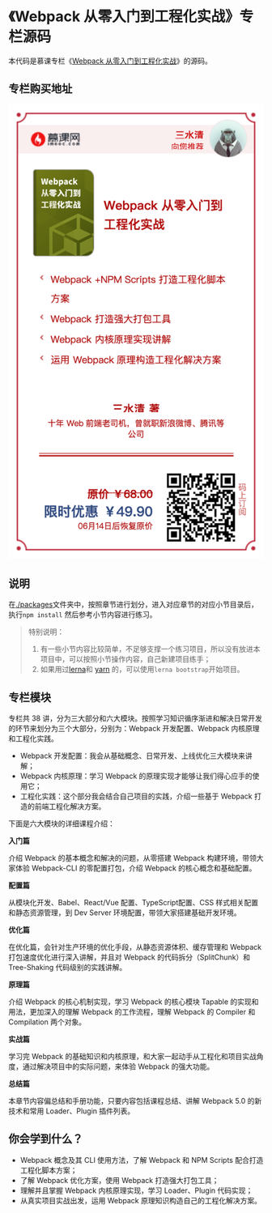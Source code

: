 # 《Webpack 从零入门到工程化实战》专栏源码

本代码是慕课专栏《[Webpack 从零入门到工程化实战](https://s.imooc.com/WFtUMW5)》的源码。

## 专栏购买地址

![](./poster.png)

## 说明

在[./packages](./packages)文件夹中，按照章节进行划分，进入对应章节的对应小节目录后，执行`npm install` 然后参考小节内容进行练习。

> 特别说明：
>
> 1. 有一些小节内容比较简单，不足够支撑一个练习项目，所以没有放进本项目中，可以按照小节操作内容，自己新建项目练手；
> 2. 如果用过[lerna](https://lernajs.io)和 [yarn](https://yarnpkg.com/) 的，可以使用`lerna bootstrap`开始项目。

## **专栏模块**

专栏共 38 讲，分为三大部分和六大模块。按照学习知识循序渐进和解决日常开发的环节来划分为三个大部分，分别为：Webpack 开发配置、Webpack 内核原理和工程化实践。

-   Webpack 开发配置：我会从基础概念、日常开发、上线优化三大模块来讲解；
-   Webpack 内核原理：学习 Webpack 的原理实现才能够让我们得心应手的使用它；
-   工程化实践：这个部分我会结合自己项目的实践，介绍一些基于 Webpack 打造的前端工程化解决方案。

下面是六大模块的详细课程介绍：

**入门篇**

介绍 Webpack 的基本概念和解决的问题，从零搭建 Webpack 构建环境，带领大家体验 Webpack-CLI 的零配置打包，介绍 Webpack 的核心概念和基础配置。

**配置篇**

从模块化开发、Babel、React/Vue 配置、TypeScript配置、CSS 样式相关配置和静态资源管理，到 Dev Server 环境配置，带领大家搭建基础开发环境。

**优化篇**

在优化篇，会针对生产环境的优化手段，从静态资源体积、缓存管理和 Webpack 打包速度优化进行深入讲解，并且对 Webpack 的代码拆分（SplitChunk）和 Tree-Shaking 代码级别的实践讲解。

**原理篇**

介绍 Webpack 的核心机制实现，学习 Webpack 的核心模块 Tapable 的实现和用法，更加深入的理解 Webpack 的工作流程，理解 Webpack 的 Compiler 和 Compilation 两个对象。

**实战篇**

学习完 Webpack 的基础知识和内核原理，和大家一起动手从工程化和项目实战角度，通过解决项目中的实际问题，来体验 Webpack 的强大功能。

**总结篇**

本章节内容偏总结和手册功能，只要内容包括课程总结、讲解 Webpack 5.0 的新技术和常用 Loader、Plugin 插件列表。

## 你会学到什么？

-   Webpack 概念及其 CLI 使用方法，了解 Webpack 和 NPM Scripts 配合打造工程化脚本方案；
-   了解 Webpack 优化方案，使用 Webpack 打造强大打包工具；
-   理解并且掌握 Webpack 内核原理实现，学习 Loader、Plugin 代码实现；
-   从真实项目实战出发，运用 Webpack 原理知识构造自己的工程化解决方案。
